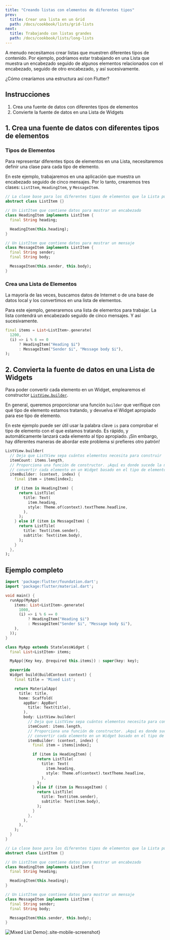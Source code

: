 ```yaml
---
title: "Creando listas con elementos de diferentes tipos"
prev:
  title: Crear una lista en un Grid
  path: /docs/cookbook/lists/grid-lists
next:
  title: Trabajando con listas grandes
  path: /docs/cookbook/lists/long-lists
---
```


A menudo necesitamos crear listas que muestren diferentes tipos de contenido. Por ejemplo, podríamos 
estar trabajando en una Lista que muestra un encabezado seguido de algunos elementos relacionados con 
el encabezado, seguido de otro encabezado, y así sucesivamente.

¿Cómo crearíamos una estructura así con Flutter?

## Instrucciones

  1. Crea una fuente de datos con diferentes tipos de elementos
  2. Convierte la fuente de datos en una Lista de Widgets

## 1. Crea una fuente de datos con diferentes tipos de elementos

### Tipos de Elementos

Para representar diferentes tipos de elementos en una Lista, necesitaremos definir una clase 
para cada tipo de elemento.

En este ejemplo, trabajaremos en una aplicación que muestra un encabezado seguido de 
cinco mensajes. Por lo tanto, crearemos tres clases: `ListItem`, `HeadingItem`, 
y `MessageItem`.

<!-- skip -->
```dart
// La clase base para los diferentes tipos de elementos que la Lista puede contener
abstract class ListItem {}

// Un ListItem que contiene datos para mostrar un encabezado
class HeadingItem implements ListItem {
  final String heading;

  HeadingItem(this.heading);
}

// Un ListItem que contiene datos para mostrar un mensaje
class MessageItem implements ListItem {
  final String sender;
  final String body;

  MessageItem(this.sender, this.body);
}
```

### Crea una Lista de Elementos

La mayoría de las veces, buscamos datos de Internet o de una base de datos local y los convertimos 
en una lista de elementos.
 
Para este ejemplo, generaremos una lista de elementos para trabajar. La lista contendrá un 
encabezado seguido de cinco mensajes. Y así sucesivamente.

<!-- skip -->
```dart
final items = List<ListItem>.generate(
  1200,
  (i) => i % 6 == 0
      ? HeadingItem("Heading $i")
      : MessageItem("Sender $i", "Message body $i"),
);
```

## 2. Convierta la fuente de datos en una Lista de Widgets

Para poder convertir cada elemento en un Widget, emplearemos el 
constructor 
[`ListView.builder`]({{site.api}}/flutter/widgets/ListView/ListView.builder.html).

En general, queremos proporcionar una función `builder` que verifique con qué tipo de 
elemento estamos tratando, y devuelva el Widget apropiado para ese 
tipo de elemento.

En este ejemplo puede ser útil usar la palabra clave `is` para comprobar el tipo de elemento 
con el que estamos tratando. Es rápido, y automáticamente lanzará cada elemento al tipo 
apropiado. ¡Sin embargo, hay diferentes maneras de abordar este problema si 
prefieres otro patrón!

<!-- skip -->
```dart
ListView.builder(
  // Deja que ListView sepa cuántos elementos necesita para construir
  itemCount: items.length,
  // Proporciona una función de constructor. ¡Aquí es donde sucede la magia! Vamos a
  // convertir cada elemento en un Widget basado en el tipo de elemento que es.
  itemBuilder: (context, index) {
    final item = items[index];

    if (item is HeadingItem) {
      return ListTile(
        title: Text(
          item.heading,
          style: Theme.of(context).textTheme.headline,
        ),
      );
    } else if (item is MessageItem) {
      return ListTile(
        title: Text(item.sender),
        subtitle: Text(item.body),
      );
    }
  },
);
```

## Ejemplo completo

```dart
import 'package:flutter/foundation.dart';
import 'package:flutter/material.dart';

void main() {
  runApp(MyApp(
    items: List<ListItem>.generate(
      1000,
      (i) => i % 6 == 0
          ? HeadingItem("Heading $i")
          : MessageItem("Sender $i", "Message body $i"),
    ),
  ));
}

class MyApp extends StatelessWidget {
  final List<ListItem> items;

  MyApp({Key key, @required this.items}) : super(key: key);

  @override
  Widget build(BuildContext context) {
    final title = 'Mixed List';

    return MaterialApp(
      title: title,
      home: Scaffold(
        appBar: AppBar(
          title: Text(title),
        ),
        body: ListView.builder(
          // Deja que ListView sepa cuántos elementos necesita para construir
          itemCount: items.length,
          // Proporciona una función de constructor. ¡Aquí es donde sucede la magia! Vamos a
          // convertir cada elemento en un Widget basado en el tipo de elemento que es.
          itemBuilder: (context, index) {
            final item = items[index];

            if (item is HeadingItem) {
              return ListTile(
                title: Text(
                  item.heading,
                  style: Theme.of(context).textTheme.headline,
                ),
              );
            } else if (item is MessageItem) {
              return ListTile(
                title: Text(item.sender),
                subtitle: Text(item.body),
              );
            }
          },
        ),
      ),
    );
  }
}

// La clase base para los diferentes tipos de elementos que la Lista puede contener
abstract class ListItem {}

// Un ListItem que contiene datos para mostrar un encabezado
class HeadingItem implements ListItem {
  final String heading;

  HeadingItem(this.heading);
}

// Un ListItem que contiene datos para mostrar un mensaje
class MessageItem implements ListItem {
  final String sender;
  final String body;

  MessageItem(this.sender, this.body);
}
```

![Mixed List Demo](/images/cookbook/mixed-list.png){:.site-mobile-screenshot}
